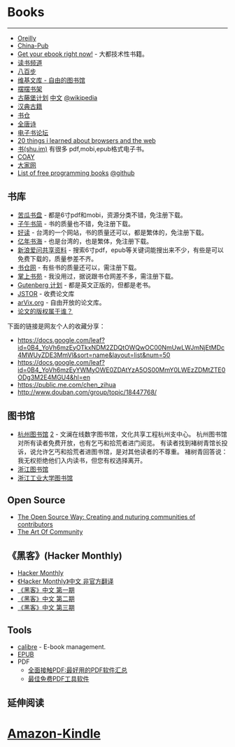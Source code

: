
# Books

----

* [Oreilly](http://oreilly.com/)
* [China-Pub](http://www.china-pub.com/)
* [Get your ebook right now!](http://www.wowebook.com/) - 大都技术性书籍。
* [读书频道](http://www.bookfm.com/)
* [八百步](http://hi.baidu.com/800bu)
* [维基文库 - 自由的图书馆](http://zh.wikisource.org/)
* [摆摆书架](http://bookfor.us/)
* [古藤堡计划](http://www.gutenberg.org/) [中文](http://www.gutenberg.org/browse/languages/zh)
    [@wikipedia](http://zh.wikipedia.org/zh-cn/%E5%8F%A4%E8%85%BE%E5%A0%A1%E8%AE%A1%E5%88%92)
* [汉典古籍](http://gj.zdic.net)
* [书仓](http://shucang.com/)
* [全唐诗](http://poems.tang.net/)
* [电子书论坛](http://bbs.mydoo.cn/index.php)
* [20 things i learned about browsers and the web](http://www.20thingsilearned.com/en-US/home)
* [书(shu.im)](http://shu.im/) 有很多 pdf,mobi,epub格式电子书。
* [COAY](http://coay.com/)
* [大家网](http://www.topsage.com/)
* [List of free programming books](http://resrc.io/list/10/list-of-free-programming-books/)
    [@github](https://github.com/vhf/free-programming-books)

## 书库

* [苦瓜书盘](http://kgbook.com/) - 都是6寸pdf和mobi，资源分类不错，免注册下载。
* [子午书简](http://book.zi5.me/) - 书的质量也不错，免注册下载。
* [好读](http://www.haodoo.net/) - 台湾的一个网站，书的质量还可以，都是繁体的，免注册下载。
* [亿年书海](http://www.inien.com/w/#/Index) - 也是台湾的，也是繁体，免注册下载。
* [新浪爱问共享资料](http://ishare.iask.sina.com.cn/) - 搜索6寸pdf，epub等关键词能搜出来不少，有些是可以免费下载的，质量参差不齐。
* [书仓网](http://shucang.com/) - 有些书的质量还可以，需注册下载。
* [掌上书苑](http://www.cnepub.com/index/) - 我没用过，据说跟书仓网差不多，需注册下载。
* [Gutenberg 计划](http://www.gutenberg.org/wiki/Main_Page) - 都是英文正版的，但都是老书。
* [JSTOR](http://www.jstor.org/) - 收费论文库
* [arVix.org](http://arxiv.org/) - 自由开放的论文库。
* [论文的版权属于谁？](http://www.ruanyifeng.com/blog/2011/08/copyright_of_academic_papers.html)

下面的链接是网友个人的收藏分享：

* https://docs.google.com/leaf?id=0B4_YoVh6mzEyOTkxNDM2ZDQtOWQwOC00NmUwLWJmNjEtMDc4MWUyZDE3MmVl&sort=name&layout=list&num=50
* https://docs.google.com/leaf?id=0B4_YoVh6mzEyYWMyOWE0ZDAtYzA5OS00MmY0LWEzZDMtZTE0ODg3M2E4MGU4&hl=en
* https://public.me.com/chen_zihua
* http://www.douban.com/group/topic/18447768/


## 图书馆

* [杭州图书馆](http://www.hzlib.net/) [2](http://www.hangtu.com/) - 文澜在线数字图书馆，文化共享工程杭州支中心。
    杭州图书馆对所有读者免费开放，也有乞丐和拾荒者进门阅览。
    有读者找到褚树青馆长投诉，说允许乞丐和拾荒者进图书馆，是对其他读者的不尊重。
    褚树青回答说：我无权拒绝他们入内读书，但您有权选择离开。
* [浙江图书馆](http://www.zjlib.net.cn/)
* [浙江工业大学图书馆](http://www.lib.zjut.edu.cn/)

## Open Source

* [The Open Source Way: Creating and nuturing communities of contributors](http://theopensourceway.org/)
* [The Art Of Community](http://www.artofcommunityonline.org/)

## 《黑客》(Hacker Monthly)

* [Hacker Monthly](http://hackermonthly.com/)
* [《Hacker Monthly》中文 非官方翻译](http://code.google.com/p/hackerzhcn/)
* [《黑客》中文 第一期](http://linux.cn/home/space-3971-do-thread-id-4438.html)
* [《黑客》中文 第二期](http://linux.cn/home/space-3971-do-thread-id-4565.html)
* [《黑客》中文 第三期](http://linux.cn/home/space-3971-do-thread-id-4667.html)

## Tools

* [calibre](http://calibre-ebook.com/) - E-book management.
* [EPUB](http://zh.wikipedia.org/zh-cn/EPUB)
* PDF
    * [全面接触PDF:最好用的PDF软件汇总](http://xbeta.info/pdf-software.htm)
    * [最佳免费PDF工具软件](http://xbeta.info/pdf-tools.htm)

## 延伸阅读

# [Amazon-Kindle](Amazon-Kindle.md)
